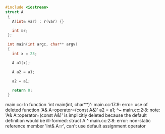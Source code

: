 ```C++ runnable
#include <iostream>
struct A
 {
   A(int& var) : r(var) {}

   int &r;
 };

 int main(int argc, char** argv)
 {
   int x = 23;

   A a1(x);

   A a2 = a1;

   a2 = a1;

   return 0;
 }
 ```
 main.cc: In function 'int main(int, char**)':
main.cc:17:9: error: use of deleted function 'A& A::operator=(const A&)'
    a2 = a1;
         ^~
main.cc:2:8: note: 'A& A::operator=(const A&)' is implicitly deleted because the default definition would be ill-formed:
 struct A
        ^
main.cc:2:8: error: non-static reference member 'int& A::r', can't use default assignment operator
